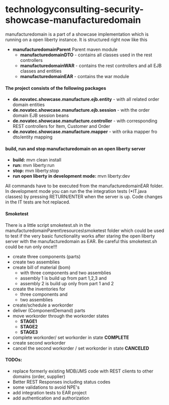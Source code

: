 # technologyconsulting-security-showcase-manufacturedomain
manufacturedomain is a part of a showcase implementation which is running on a open liberty instance. It is structured right now like this

- **manufacturedomainParent** Parent maven module
    - **manufacturedomainDTO** - contains all classes used in the rest controllers
    - **manufacturedomainWAR** - contains the rest controllers and all EJB classes and entities
    - **manufacturedomainEAR** - contains the war module

#### The project consists of the following packages

- **de.novatec.showcase.manufacture.ejb.entity** - with all related order domain entities
- **de.novatec.showcase.manufacture.ejb.session** - with the order domain EJB session beans
- **de.novatec.showcase.manufacture.controller** - with corresponding REST controllers for Item, Customer and Order
- **de.novatec.showcase.manufacture.mapper** - with orika mapper fro dto/entity mapping


#### build, run and stop manufacturedomain on an open liberty server
- **build:** mvn clean install
- **run:** mvn liberty:run
- **stop:** mvn liberty:stop
- **run open liberty in development mode:** mvn liberty:dev

All commands have to be executed from the manufacturedomainEAR folder. In development mode you can run the the integration tests (*IT.java classes) by pressing RETURN/ENTER when the server is up. Code changes in the IT tests are hot replaced.

#### Smoketest
There is a little script smoketest.sh in the manufacturedomainParent\resources\smoketest folder which could be used to test if the very basic functionality works after staring the open liberty server with the manufacturedomain as EAR. Be careful this smoketest.sh could be run only once!!!

- create three components (parts)
- create two assemblies
- create bill of material (bom) 
    - with three components and two assemblies
    - assembly 1 is build up from part 1,2,3 and 
    - assembly 2 is build up only from part 1 and 2
- create the inventories for 
    - three components and 
    - two assemblies
- create/schedule a workorder
- deliver (ComponentDemand) parts
- move workorder through the workorder states
    - **STAGE1**
    - **STAGE2**
    - **STAGE3**
- complete workorder/ set workorder in state **COMPLETE**
- create second workorder
- cancel the second workorder / set workorder in state **CANCELED**

#### TODOs:

- replace formerly existing MDB/JMS code with REST clients to other domains (order, supplier)
- Better REST Responses including status codes
- some validations to avoid NPE's
- add integration tests to EAR project
- add authentication and authorization